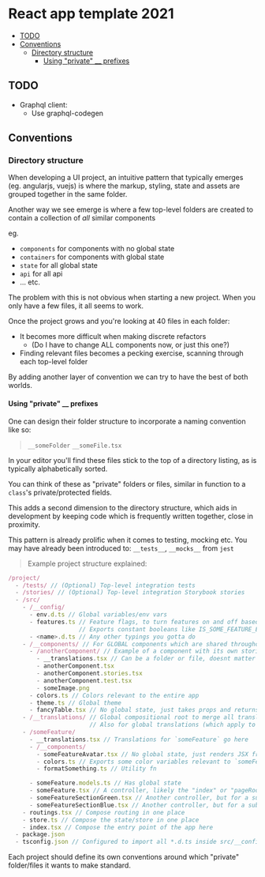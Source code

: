 # React app template 2021

+ [TODO](#todo)
+ [Conventions](#conventions)
  + [Directory structure](#directory-structure)
    + [Using "private" __ prefixes](#using-private-__-prefixes)

## TODO


- Graphql client:
  - Use graphql-codegen

## Conventions

### Directory structure

When developing a UI project, an intuitive pattern that typically emerges (eg. angularjs, vuejs) is where the markup, styling, state and assets are grouped together in the same folder.

Another way we see emerge is where a few top-level folders are created to contain a collection of *all* similar components

eg. 
- `components` for components with no global state
- `containers` for components with global state
- `state` for all global state
- `api` for all api
- ... etc.

The problem with this is not obvious when starting a new project. When you only have a few files, it all seems to work.

Once the project grows and you're looking at 40 files in each folder:
- It becomes more difficult when making discrete refactors
  - (Do I have to change ALL components now, or just this one?)
- Finding relevant files becomes a pecking exercise, scanning through each top-level folder
  
By adding another layer of convention we can try to have the best of both worlds.

#### Using "private" __ prefixes 

One can design their folder structure to incorporate a naming convention like so:

>  `__someFolder`
> `__someFile.tsx` 

In your editor you'll find these files stick to the top of a directory listing, as is typically alphabetically sorted. 

You can think of these as "private" folders or files, similar in function to a `class`'s private/protected fields.

This adds a second dimension to the directory structure, which aids in development by keeping code which is frequently written together, close in proximity.

This pattern is already prolific when it comes to testing, mocking etc. You may have already been introduced to: `__tests__`, `__mocks__` from `jest`

> Example project structure explained:

```ts
/project/
  - /tests/ // (Optional) Top-level integration tests
  - /stories/ // (Optional) Top-level integration Storybook stories
  - /src/
    - /__config/
      - env.d.ts // Global variables/env vars 
      - features.ts // Feature flags, to turn features on and off based on env vars.
                    // Exports constant booleans like IS_SOME_FEATURE_ENABLED
      - <name>.d.ts // Any other typings you gotta do
    - /__components/ // For GLOBAL components which are shared throughout the entire app
      - /anotherComponent/ // Example of a component with its own stories, tests etc.
        - __translations.tsx // Can be a folder or file, doesnt matter
        - anotherComponent.tsx
        - anotherComponent.stories.tsx
        - anotherComponent.test.tsx
        - someImage.png
      - colors.ts // Colors relevant to the entire app
      - theme.ts // Global theme
      - fancyTable.tsx // No global state, just takes props and returns JSX
    - /__translations/ // Global compositional root to merge all translations and then add to the global state.
                       // Also for global translations (which apply to any part of the app)
    - /someFeature/
      - __translations.tsx // Translations for `someFeature` go here
      - /__components/
        - someFeatureAvatar.tsx // No global state, just renders JSX from props
        - colors.ts // Exports some color variables relevant to `someFeature`
        - formatSomething.ts // Utility fn

      - someFeature.models.ts // Has global state 
      - someFeature.tsx // A controller, likely the "index" or "pageRoot"
      - someFeatureSectionGreen.tsx // Another controller, but for a subsection
      - someFeatureSectionBlue.tsx // Another controller, but for a subsection
    - routings.tsx // Compose routing in one place
    - store.ts // Compose the state/store in one place
    - index.tsx // Compose the entry point of the app here
  - package.json
  - tsconfig.json // Configured to import all *.d.ts inside src/__config
```

Each project should define its own conventions around which "private" folder/files it wants to make standard.
